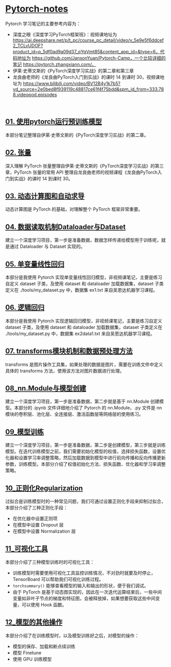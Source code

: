 # [Pytorch-notes](https://github.com/LiuWeiAIinBio/Pytorch-notes)

Pytorch 学习笔记的主要参考内容为：
- 深度之眼《深度学习PyTorch框架班》：视频课地址为 https://ai.deepshare.net/p/t_pc/course_pc_detail/video/v_5e9e5f6ddcef2_TCLvUDOF?product_id=p_5df0ad9a09d37_qYqVmt85&content_app_id=&type=6，代码地址为 https://github.com/JansonYuan/Pytorch-Camp，一个比较详细的笔记 https://pytorch.zhangxiann.com/。
- 伊莱·史蒂文斯的《PyTorch深度学习实战》的第二章和第三章
- 龙良曲老师的《龙良曲PyTorch入门到实战》的课时 14 到课时 30，视频课地址为 https://www.bilibili.com/video/BV12B4y1k7b5?vd_source=2e0bed8f939119c48817ce61f4f75bdd&spm_id_from=333.788.videopod.episodes

<br/>

## [01. 使用pytorch运行预训练模型](https://github.com/LiuWeiAIinBio/Pytorch-notes/tree/main/01_%E4%BD%BF%E7%94%A8pytorch%E8%BF%90%E8%A1%8C%E9%A2%84%E8%AE%AD%E7%BB%83%E6%A8%A1%E5%9E%8B)
本部分笔记整理自伊莱·史蒂文斯的《PyTorch深度学习实战》的第二章。

## [02. 张量](https://github.com/LiuWeiAIinBio/Pytorch-notes/tree/main/02_%E5%BC%A0%E9%87%8F)
深入理解 PyTorch 张量整理自伊莱·史蒂文斯的《PyTorch深度学习实战》的第三章，PyTorch 张量的常用 API 整理自龙良曲老师的视频课程《龙良曲PyTorch入门到实战》的课时 14 到课时 30。

## [03. 动态计算图和自动求导](https://github.com/LiuWeiAIinBio/Pytorch-notes/tree/main/03_%E5%8A%A8%E6%80%81%E8%AE%A1%E7%AE%97%E5%9B%BE%E5%92%8C%E8%87%AA%E5%8A%A8%E6%B1%82%E5%AF%BC)
动态计算图是 PyTorch 的基础，对理解整个 PyTorch 框架非常重要。

## [04. 数据读取机制Dataloader与Dataset](https://github.com/LiuWeiAIinBio/Pytorch-notes/tree/main/04_%E6%95%B0%E6%8D%AE%E8%AF%BB%E5%8F%96%E6%9C%BA%E5%88%B6Dataloader%E4%B8%8EDataset)
建立一个深度学习项目，第一步是准备数据，数据怎样传递给模型用于训练呢，就是通过 Dataloader 与 Dataset 实现的。

## [05. 单变量线性回归](https://github.com/LiuWeiAIinBio/Pytorch-notes/tree/main/05_%E5%8D%95%E5%8F%98%E9%87%8F%E7%BA%BF%E6%80%A7%E5%9B%9E%E5%BD%92)
本部分是我使用 Pytorch 实现单变量线性回归模型，非视频课笔记，主要是练习自定义 dataset 子类，及使用 dataset 和 dataloader 加载数据集，dataset 子类定义在 ./tools/my_dataset.py 中，数据集 ex1.txt 来自吴恩达机器学习课程。

## [06. 逻辑回归](https://github.com/LiuWeiAIinBio/Pytorch-notes/tree/main/06_%E9%80%BB%E8%BE%91%E5%9B%9E%E5%BD%92)
本部分是我使用 Pytorch 实现逻辑回归模型，非视频课笔记，主要是练习自定义 dataset 子类，及使用 dataset 和 dataloader 加载数据集，dataset 子类定义在 ./tools/my_dataset.py 中，数据集 ex2data1.txt 来自吴恩达机器学习课程。

## [07. transforms模块机制和数据预处理方法](https://github.com/LiuWeiAIinBio/Pytorch-notes/tree/main/07_transforms%E6%A8%A1%E5%9D%97%E6%9C%BA%E5%88%B6%E5%92%8C%E6%95%B0%E6%8D%AE%E9%A2%84%E5%A4%84%E7%90%86%E6%96%B9%E6%B3%95)
transforms 是图片操作工具集，如果处理的数据是图片，需要在训练文件中定义具体的 transforms 方法，使用该方法对图片数据进行处理。

## [08_nn.Module与模型创建](https://github.com/LiuWeiAIinBio/Pytorch-notes/tree/main/08_nn.Module%E4%B8%8E%E6%A8%A1%E5%9E%8B%E5%88%9B%E5%BB%BA)
建立一个深度学习项目，第一步是准备数据，第二步就是基于 nn.Module 创建模型。本部分的 .ipynb 文件详细地介绍了 Pytorch 的 nn.Module，.py 文件是 nn 模块的卷积层、池化层、全连接层、激活函数层等网络层的使用练习。

## [09_模型训练](https://github.com/LiuWeiAIinBio/Pytorch-notes/tree/main/09_%E6%A8%A1%E5%9E%8B%E8%AE%AD%E7%BB%83)
建立一个深度学习项目，第一步是准备数据，第二步是创建模型，第三步就是训练模型。在迭代训练模型之前，我们需要初始化模型的权值，选择损失函数，设置优化器和设置学习率调整策略，然后加载数据到模型中进行前向传播和反向传播更新参数，训练模型。本部分介绍了权值初始化方法、损失函数、优化器和学习率调整策略。

## [10_正则化Regularization](https://github.com/LiuWeiAIinBio/Pytorch-notes/tree/main/10_%E6%AD%A3%E5%88%99%E5%8C%96Regularization)
过拟合是训练模型时的一种常见问题，我们可通过设置正则化手段来抑制过拟合，本部分介绍了三种正则化手段：
- 在优化器中设置正则项
- 在模型中设置 Dropout 层
- 在模型中设置 Normalization 层

## [11_可视化工具](https://github.com/LiuWeiAIinBio/Pytorch-notes/tree/main/11_%E5%8F%AF%E8%A7%86%E5%8C%96%E5%B7%A5%E5%85%B7)
本部分介绍了三种模型训练时的可视化工具：
- 训练模型时需要使用可视化工具监控训练情况，不对劲时就要及时停止，TensorBoard 可以帮助我们可视化训练过程。
- `torchsummary()` 能够查看模型的输入和输出的形状，便于我们调试。
- 由于 PyTorch 是基于动态图实现的，因此在一次迭代运算结束后，一些中间变量如非叶子节点的梯度和特征图，会被释放掉，如果想要获取这些中间变量，可以使用 Hook 函数。

## [12_模型的其他操作](https://github.com/LiuWeiAIinBio/Pytorch-notes/tree/main/12_%E6%A8%A1%E5%9E%8B%E7%9A%84%E5%85%B6%E4%BB%96%E6%93%8D%E4%BD%9C)
本部分介绍了在训练模型时，以及模型训练好之后，对模型的操作：
- 模型的保存、加载和断点续训练
- 模型 Finetune
- 使用 GPU 训练模型
